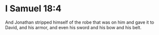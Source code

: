 # I Samuel 18:4

And Jonathan stripped himself of the robe that was on him and gave it to David, and his armor, and even his sword and his bow and his belt.
